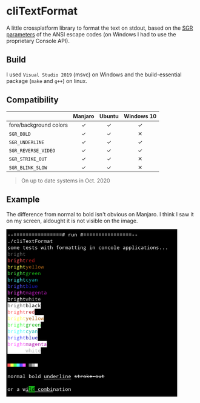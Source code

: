 # cliTextFormat

A little crossplatform library to format the text on stdout, based on the [SGR parameters](https://en.wikipedia.org/wiki/ANSI_escape_code#SGR_parameters) of the ANSI escape codes (on Windows I had to use the proprietary Console API).

## Build

I used `Visual Studio 2019` (msvc) on Windows and the build-essential package (`make` and `g++`) on linux.

## Compatibility

||Manjaro|Ubuntu|Windows 10|
|---|:---:|:---:|:---:|
|fore/background colors|✓|✓|✓|
|`SGR_BOLD`|✓|✓|✕|
|`SGR_UNDERLINE`|✓|✓|✓|
|`SGR_REVERSE_VIDEO`|✓|✓|✓|
|`SGR_STRIKE_OUT`|✓|✓|✕|
|`SGR_BLINK_SLOW`|✓|✓|✕|

> On up to date systems in Oct. 2020

## Example

The difference from normal to bold isn't obvious on Manjaro. I think I saw it on my screen, aldought it is not visible on the image.

![](./img0.png)
